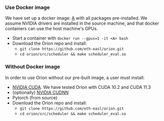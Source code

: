 ### Use Docker image

We have set up a docker image: [A]() with all packages pre-installed. We assume NVIDIA drivers are installed in the source machine, and that docker containers can use the host machine's GPUs.

* Start a container with `docker run --gpus=1 -it <A> bash`
* Download the Orion repo and install:
    * `git clone https://github.com/eth-easl/orion.git`
    * `cd orion/src/scheduler && make scheduler_eval.so`

### Without Docker image

In order to use Orion without our pre-built image, a user must install:
* [NVIDIA CUDA](https://developer.nvidia.com/cuda-toolkit). We have tested Orion with CUDA 10.2 and CUDA 11.3
* (optionally) [NVIDIA CUDNN](https://developer.nvidia.com/cudnn)
* Pytorch (from source)
* Download the Orion repo and install:
    * `git clone https://github.com/eth-easl/orion.git`
    * `cd orion/src/scheduler && make scheduler_eval.so`